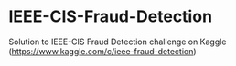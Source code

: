 # IEEE-CIS-Fraud-Detection
Solution to IEEE-CIS Fraud Detection challenge on Kaggle (https://www.kaggle.com/c/ieee-fraud-detection)
